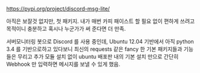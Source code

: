 
https://pypi.org/project/discord-msg-lite/

아직은 보잘것 없지만, 첫 패키지. 내가 매번 카피 패이스트 할 필요 없이 편하게 쓰려고 목적이니 충분하고 혹시나 누군가가 써 준다면 더 만족.

서버모니터링 봇으로 Discord 를 사용 중인데, Ubuntu 12.04 기반에서 아직 python 3.4 를 기반으로하고 있다보니 최신의 requests 같은 fancy 한 기본 패키지들과 기능들은 무리고 추가 모듈 설치 없이 ubuntu 배포판 내의 기본 설치 만으로 간단히 Webhook 만 입력하면 메시지를 보낼 수 있게 했음.
